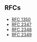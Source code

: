 ## RFCs

* [RFC 1350](https://tools.ietf.org/html/rfc1350)
* [RFC 2347](https://tools.ietf.org/html/rfc2347)
* [RFC 2348](https://tools.ietf.org/html/rfc2348)
* [RFC 2349](https://tools.ietf.org/html/rfc2349)
